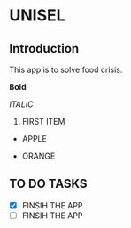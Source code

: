 # UNISEL
## Introduction
This app is to solve food crisis.

**Bold**

*ITALIC*
1. FIRST ITEM
+ APPLE
- ORANGE

## TO DO TASKS
- [x] FINSIH THE APP
- [ ] FINSIH THE APP
